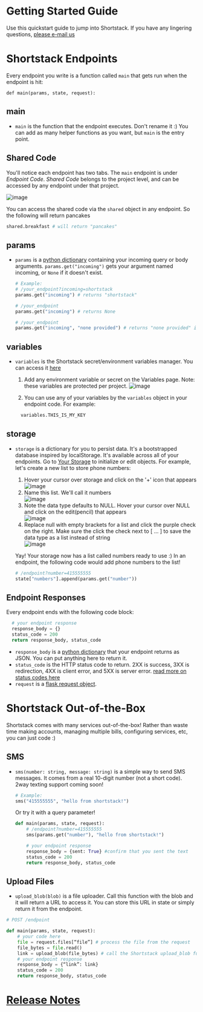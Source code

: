 # Getting Started Guide

Use this quickstart guide to jump into Shortstack. If you have any lingering questions, [please e-mail us](nader+docs@getshortstack.com)

# Shortstack Endpoints

Every endpoint you write is a function called `main` that gets run when the endpoint is hit:

`def main(params, state, request):`

## main

- `main` is the function that the endpoint executes. Don't
  rename it :) You can add as many helper functions as you want, but `main` is the entry point.

## Shared Code

You'll notice each endpoint has two tabs. The `main` endpoint is under _*Endpoint Code*_. _Shared Code_ belongs to the project level, and can be accessed by any endpoint under that project.

![image](static/docsMedia/sharedCode1.png ":size=550")

You can access the shared code via the `shared` object in any endpoint. So the following will return pancakes

```python
shared.breakfast # will return "pancakes"
```

## params

- `params` is a [python dictionary](https://docs.python.org/3/tutorial/datastructures.html#dictionaries) containing your incoming query or body arguments. `params.get("incoming")` gets your argument named
  incoming, or `None` if it doesn't exist.

  ```python
  # Example:
  # /your_endpoint?incoming=shortstack
  params.get("incoming") # returns "shortstack"

  # /your_endpoint
  params.get("incoming") # returns None

  # /your_endpoint
  params.get("incoming", "none provided") # returns "none provided" if incoming doesn't exist

  ```

## variables

- `variables` is the Shortstack secret/environment variables manager. You can access it [here](https://app.getshortstack.com/variables)

  1. Add any environment variable or secret on the Variables page. Note: these variables are protected per project.
     ![image](static/docsMedia/variables1.png ":size=550")

  2. You can use any of your variables by the `variables` object in your endpoint code.
     For example:

  ```python
    variables.THIS_IS_MY_KEY
  ```

## storage

- `storage` is a dictionary for you to persist data. It's a bootstrapped database inspired by localStorage. It's available across all of your endpoints. Go to [Your Storage](https://app.getshortstack.com/storage) to initialize or edit objects. For example, let's create a new list to store phone numbers:

  1. Hover your cursor over storage and click on the '+' icon that appears  
     ![image](static/docsMedia/step1.png ":size=550")
  2. Name this list. We'll call it numbers  
     ![image](static/docsMedia/step2.png ":size=550")
  3. Note the data type defaults to NULL. Hover your cursor over NULL and click on the edit(pencil) that appears  
     ![image](static/docsMedia/step3.png ":size=550")
  4. Replace null with empty brackets for a list and click the purple check on the right. Make sure the click the check next to [ ... ] to save the data type as a list instead of string  
     ![image](static/docsMedia/step4.png ":size=550")

  Yay! Your storage now has a list called numbers ready to use :)
  In an endpoint, the following code would add phone numbers to the list!

  ```python
  # /endpoint?number=415555555
  state["numbers"].append(params.get("number"))
  ```

## Endpoint Responses

Every endpoint ends with the following code block:

```python
  # your endpoint response
  response_body = {}
  status_code = 200
  return response_body, status_code
```

- `response_body` is a [python dictionary](https://docs.python.org/3/tutorial/datastructures.html#dictionaries) that your endpoint returns as JSON. You can put anything here to return it.
- `status_code` is the HTTP status code to return. 2XX is success, 3XX is redirection, 4XX is client error, and 5XX is server error. [read more on status codes here](https://www.restapitutorial.com/httpstatuscodes.html)
- `request` is a [flask request object](https://kite.com/python/docs/flask.Request).

# Shortstack Out-of-the-Box

Shortstack comes with many services out-of-the-box! Rather than waste time making accounts, managing multiple bills, configuring services, etc, you can just code :)

## SMS

- `sms(number: string, message: string)` is a simple way to send SMS messages. It comes from a real 10-digit number (not a short code). 2way texting support coming soon!

  ```python
  # Example:
  sms("415555555", "hello from shortstack!")

  ```

  Or try it with a query parameter!

  ```python
  def main(params, state, request):
      # /endpoint?number=415555555
      sms(params.get("number"), "hello from shortstack!")

      # your endpoint response
      response_body = {sent: True} #confirm that you sent the text
      status_code = 200
      return response_body, status_code
  ```

## Upload Files

- `upload_blob(blob)` is a file uploader. Call this function with the blob and it will return a URL to access it. You can store this URL in state or simply return it from the endpoint.

```python
# POST /endpoint

def main(params, state, request):
    # your code here
    file = request.files[“file”] # process the file from the request
    file_bytes = file.read()
    link = upload_blob(file_bytes) # call the Shortstack upload_blob function which returns a url
    # your endpoint response
    response_body = {“link”: link}
    status_code = 200
    return response_body, status_code
```

# [Release Notes](/release.md)
